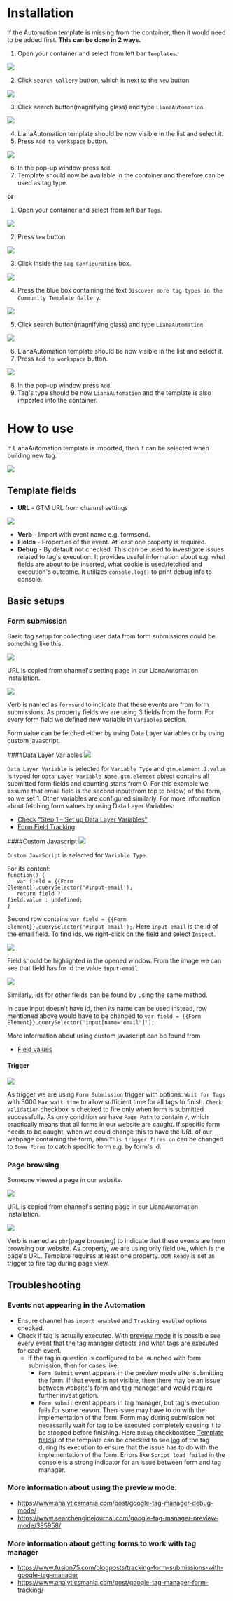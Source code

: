 # <a id="installation"></a>Installation
If the Automation template is missing from the container, then it would need to be added first. **This can be done in 2 ways.**
1. Open your container and select from left bar `Templates`.

![](images/leftbar_templates.png)

2. Click `Search Gallery` button, which is next to the `New` button.

![](images/search_gallery.png)

3. Click search button(magnifying glass) and type `LianaAutomation`.

![](images/search_button.png)

4. LianaAutomation template should be now visible in the list and select it.
5. Press `Add to workspace` button.

![](images/add_to_workspace.png)

6. In the pop-up window press `Add`.
7. Template should now be available in the container and therefore can be used as tag type.

**or**

1. Open your container and select from left bar `Tags`.

![](images/leftbar_tag.png)

2. Press `New` button.

![](images/tag_new.png)

3. Click inside the `Tag Configuration` box.

![](images/tag_configuration.png)

4. Press the blue box containing the text `Discover more tag types in the Community Template Gallery`.

![](images/choose_tag_type.png)

5. Click search button(magnifying glass) and type `LianaAutomation`.

![](images/search_button.png)

6. LianaAutomation template should be now visible in the list and select it.
7. Press `Add to workspace` button.

![](images/add_to_workspace.png)

8. In the pop-up window press `Add`.
9. Tag's type should be now `LianaAutomation` and the template is also imported into the container.

# <a id="how-to-use"></a>How to use

If LianaAutomation template is imported, then it can be selected when building new tag.

![](images/tag_build.png)
## Template fields
* **URL** - GTM URL from channel settings

![](images/gtm_url.png)
* **Verb** - Import with event name e.g. formsend.
* **Fields** - Properties of the event. At least one property is required.
* **Debug** - By default not checked. This can be used to investigate issues
  related to tag's execution. It provides useful information about e.g. what
  fields are about to be inserted, what cookie is used/fetched and execution's
  outcome. It utilizes `console.log()` to print debug info to console.

## Basic setups
### Form submission
Basic tag setup for collecting user data from form submissions could be something like this.

![](images/form_submission1.png)

URL is copied from channel's setting page in our LianaAutomation installation.

![](images/gtm_url_from_automation.png)

Verb is named as `formsend` to indicate that these events are from form submissions.
As property fields we are using 3 fields from the form. For every form field we defined new variable in `Variables` section.

Form value can be fetched either by using Data Layer Variables or by using custom javascript.

####Data Layer Variables
![](images/formemail_variable.png)

`Data Layer Variable` is selected for `Variable Type` and `gtm.element.1.value` is typed for `Data Layer Variable Name`. `gtm.element` object contains all
submitted form fields and counting starts from 0. For this example we assume that email field is the second input(from top to below) of the form, so we set 1. Other variables are configured similarly.
For more information about fetching form values by using Data Layer Variables:
* [Check "Step 1 – Set up Data Layer Variables"](https://organicdigital.co/blog/how-to-get-track-form-field-submission-values-in-analytics-using-gtm/)
* [Form Field Tracking](https://measureschool.com/form-field-tracking/)

####Custom Javascript
![](images/formemail_variable_javascript.png)

`Custom JavaScript` is selected for `Variable Type`. 

For its content:
<code><br>function() {
<br> &nbsp; var field = {{Form Element}}.querySelector('#input-email');
<br> &nbsp; return field ? field.value : undefined;
<br>}</code>

Second row contains `var field = {{Form Element}}.querySelector('#input-email');`. Here `input-email` is the id of the email field. To find ids, we right-click on the field and select `Inspect`.

![](images/inspect_email.png)

Field should be highlighted in the opened window. From the image we can see that field has for id the value `input-email`. 

![](images/email_field.png)

Similarly, ids for other fields can be found by using the same method.

In case input doesn't have id, then its name can be used instead, row mentioned above would have to be changed to
`var field = {{Form Element}}.querySelector('input[name="email"]');`

More information about using custom javascript can be found from
* [Field values](https://www.simoahava.com/analytics/track-form-engagement-with-google-tag-manager/#5-capture-field-value)

#### Trigger

![](images/form_submission2.png)

As trigger we are using `Form Submission` trigger with options: `Wait for Tags` with 3000 `Max wait time` to allow sufficient time for all tags to finish. `Check Validation`
checkbox is checked to fire only when form is submitted successfully. As only condition we have `Page Path` to contain `/`, which practically means that 
all forms in our website are caught. If specific form needs to be caught, when we could change this to have the URL of our webpage containing the form, also `This trigger fires on` can be changed to `Some Forms` to catch specific form e.g. by form's id.

### Page browsing
Someone viewed a page in our website.

![](images/page_view.png)

URL is copied from channel's setting page in our LianaAutomation installation.

![](images/gtm_url_from_automation.png)

Verb is named as `pbr`(page browsing) to indicate that these events are from browsing our website.
As property, we are using only field `URL`, which is the page's URL. Template requires at least one property. `DOM Ready` is set as trigger to fire tag during page view.


## Troubleshooting

### Events not appearing in the Automation
* Ensure channel has `import enabled` and `Tracking enabled` options checked.
* Check if tag is actually executed. With [preview mode](https://support.google.com/tagmanager/answer/6107056?hl=en) it is possible see every event that the tag manager detects
 and what tags are executed for each event.
  * If the tag in question is configured to be launched with form submission, then for cases like: 
    * `Form Submit` event appears in the preview mode after
    submitting the form. If that event is not visible, then there may be an issue between website's form and tag manager and would require further investigation.
    * `Form submit` event appears in tag manager, but tag's execution fails for some reason. Then issue may have to do with the implementation of the form. Form may during submission
not necessarily wait for tag to be executed completely causing it to be stopped before finishing. Here `Debug` checkbox(see [Template fields](#how-to-use)) of the template can be checked to see [log](https://developer.mozilla.org/en-US/docs/Tools/Browser_Console) of the tag during its execution to ensure that the issue 
has to do with the implementation of the form. Errors like `Script load failed` in the console is a strong indicator for an issue between form and tag manager.

### More information about using the preview mode:
  * https://www.analyticsmania.com/post/google-tag-manager-debug-mode/
  * https://www.searchenginejournal.com/google-tag-manager-preview-mode/385958/
### More information about getting forms to work with tag manager
  * https://www.fusion75.com/blogposts/tracking-form-submissions-with-google-tag-manager
  * https://www.analyticsmania.com/post/google-tag-manager-form-tracking/